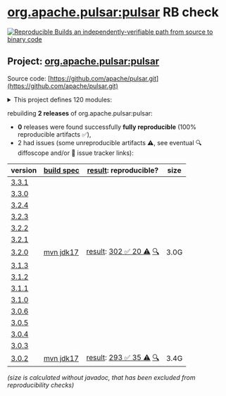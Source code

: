[org.apache.pulsar:pulsar](https://central.sonatype.com/artifact/org.apache.pulsar/pulsar/versions) RB check
=======

[![Reproducible Builds](https://reproducible-builds.org/images/logos/rb.svg) an independently-verifiable path from source to binary code](https://reproducible-builds.org/)

## Project: [org.apache.pulsar:pulsar](https://central.sonatype.com/artifact/org.apache.pulsar/pulsar/versions)

Source code: [https://github.com/apache/pulsar.git](https://github.com/apache/pulsar.git)

<details><summary>This project defines 120 modules:</summary>

* [org.apache.pulsar.tests:integration](https://central.sonatype.com/artifact/org.apache.pulsar.tests/integration/3.2.0)
* [org.apache.pulsar:bouncy-castle-bc](https://central.sonatype.com/artifact/org.apache.pulsar/bouncy-castle-bc/3.2.0)
* [org.apache.pulsar:bouncy-castle-bcfips](https://central.sonatype.com/artifact/org.apache.pulsar/bouncy-castle-bcfips/3.2.0)
* [org.apache.pulsar:bouncy-castle-parent](https://central.sonatype.com/artifact/org.apache.pulsar/bouncy-castle-parent/3.2.0)
* [org.apache.pulsar:buildtools](https://central.sonatype.com/artifact/org.apache.pulsar/buildtools/3.2.0)
* [org.apache.pulsar:distribution](https://central.sonatype.com/artifact/org.apache.pulsar/distribution/3.2.0)
* [org.apache.pulsar:docker-images](https://central.sonatype.com/artifact/org.apache.pulsar/docker-images/3.2.0)
* [org.apache.pulsar:jclouds-shaded](https://central.sonatype.com/artifact/org.apache.pulsar/jclouds-shaded/3.2.0)
* [org.apache.pulsar:managed-ledger](https://central.sonatype.com/artifact/org.apache.pulsar/managed-ledger/3.2.0)
* [org.apache.pulsar:pulsar](https://central.sonatype.com/artifact/org.apache.pulsar/pulsar/3.2.0)
* [org.apache.pulsar:pulsar-all-docker-image](https://central.sonatype.com/artifact/org.apache.pulsar/pulsar-all-docker-image/3.2.0)
* [org.apache.pulsar:pulsar-bom](https://central.sonatype.com/artifact/org.apache.pulsar/pulsar-bom/3.2.0)
* [org.apache.pulsar:pulsar-broker](https://central.sonatype.com/artifact/org.apache.pulsar/pulsar-broker/3.2.0)
* [org.apache.pulsar:pulsar-broker-auth-athenz](https://central.sonatype.com/artifact/org.apache.pulsar/pulsar-broker-auth-athenz/3.2.0)
* [org.apache.pulsar:pulsar-broker-auth-oidc](https://central.sonatype.com/artifact/org.apache.pulsar/pulsar-broker-auth-oidc/3.2.0)
* [org.apache.pulsar:pulsar-broker-auth-sasl](https://central.sonatype.com/artifact/org.apache.pulsar/pulsar-broker-auth-sasl/3.2.0)
* [org.apache.pulsar:pulsar-broker-common](https://central.sonatype.com/artifact/org.apache.pulsar/pulsar-broker-common/3.2.0)
* [org.apache.pulsar:pulsar-cli-utils](https://central.sonatype.com/artifact/org.apache.pulsar/pulsar-cli-utils/3.2.0)
* [org.apache.pulsar:pulsar-client](https://central.sonatype.com/artifact/org.apache.pulsar/pulsar-client/3.2.0)
* [org.apache.pulsar:pulsar-client-1x](https://central.sonatype.com/artifact/org.apache.pulsar/pulsar-client-1x/3.2.0)
* [org.apache.pulsar:pulsar-client-1x-base](https://central.sonatype.com/artifact/org.apache.pulsar/pulsar-client-1x-base/3.2.0)
* [org.apache.pulsar:pulsar-client-2x-shaded](https://central.sonatype.com/artifact/org.apache.pulsar/pulsar-client-2x-shaded/3.2.0)
* [org.apache.pulsar:pulsar-client-admin](https://central.sonatype.com/artifact/org.apache.pulsar/pulsar-client-admin/3.2.0)
* [org.apache.pulsar:pulsar-client-admin-api](https://central.sonatype.com/artifact/org.apache.pulsar/pulsar-client-admin-api/3.2.0)
* [org.apache.pulsar:pulsar-client-admin-original](https://central.sonatype.com/artifact/org.apache.pulsar/pulsar-client-admin-original/3.2.0)
* [org.apache.pulsar:pulsar-client-all](https://central.sonatype.com/artifact/org.apache.pulsar/pulsar-client-all/3.2.0)
* [org.apache.pulsar:pulsar-client-api](https://central.sonatype.com/artifact/org.apache.pulsar/pulsar-client-api/3.2.0)
* [org.apache.pulsar:pulsar-client-auth-athenz](https://central.sonatype.com/artifact/org.apache.pulsar/pulsar-client-auth-athenz/3.2.0)
* [org.apache.pulsar:pulsar-client-auth-sasl](https://central.sonatype.com/artifact/org.apache.pulsar/pulsar-client-auth-sasl/3.2.0)
* [org.apache.pulsar:pulsar-client-messagecrypto-bc](https://central.sonatype.com/artifact/org.apache.pulsar/pulsar-client-messagecrypto-bc/3.2.0)
* [org.apache.pulsar:pulsar-client-original](https://central.sonatype.com/artifact/org.apache.pulsar/pulsar-client-original/3.2.0)
* [org.apache.pulsar:pulsar-client-tools](https://central.sonatype.com/artifact/org.apache.pulsar/pulsar-client-tools/3.2.0)
* [org.apache.pulsar:pulsar-client-tools-api](https://central.sonatype.com/artifact/org.apache.pulsar/pulsar-client-tools-api/3.2.0)
* [org.apache.pulsar:pulsar-common](https://central.sonatype.com/artifact/org.apache.pulsar/pulsar-common/3.2.0)
* [org.apache.pulsar:pulsar-config-validation](https://central.sonatype.com/artifact/org.apache.pulsar/pulsar-config-validation/3.2.0)
* [org.apache.pulsar:pulsar-docker-image](https://central.sonatype.com/artifact/org.apache.pulsar/pulsar-docker-image/3.2.0)
* [org.apache.pulsar:pulsar-docs-tools](https://central.sonatype.com/artifact/org.apache.pulsar/pulsar-docs-tools/3.2.0)
* [org.apache.pulsar:pulsar-functions](https://central.sonatype.com/artifact/org.apache.pulsar/pulsar-functions/3.2.0)
* [org.apache.pulsar:pulsar-functions-api](https://central.sonatype.com/artifact/org.apache.pulsar/pulsar-functions-api/3.2.0)
* [org.apache.pulsar:pulsar-functions-api-examples](https://central.sonatype.com/artifact/org.apache.pulsar/pulsar-functions-api-examples/3.2.0)
* [org.apache.pulsar:pulsar-functions-api-examples-builtin](https://central.sonatype.com/artifact/org.apache.pulsar/pulsar-functions-api-examples-builtin/3.2.0)
* [org.apache.pulsar:pulsar-functions-instance](https://central.sonatype.com/artifact/org.apache.pulsar/pulsar-functions-instance/3.2.0)
* [org.apache.pulsar:pulsar-functions-local-runner](https://central.sonatype.com/artifact/org.apache.pulsar/pulsar-functions-local-runner/3.2.0)
* [org.apache.pulsar:pulsar-functions-local-runner-original](https://central.sonatype.com/artifact/org.apache.pulsar/pulsar-functions-local-runner-original/3.2.0)
* [org.apache.pulsar:pulsar-functions-proto](https://central.sonatype.com/artifact/org.apache.pulsar/pulsar-functions-proto/3.2.0)
* [org.apache.pulsar:pulsar-functions-runtime](https://central.sonatype.com/artifact/org.apache.pulsar/pulsar-functions-runtime/3.2.0)
* [org.apache.pulsar:pulsar-functions-runtime-all](https://central.sonatype.com/artifact/org.apache.pulsar/pulsar-functions-runtime-all/3.2.0)
* [org.apache.pulsar:pulsar-functions-secrets](https://central.sonatype.com/artifact/org.apache.pulsar/pulsar-functions-secrets/3.2.0)
* [org.apache.pulsar:pulsar-functions-utils](https://central.sonatype.com/artifact/org.apache.pulsar/pulsar-functions-utils/3.2.0)
* [org.apache.pulsar:pulsar-functions-worker](https://central.sonatype.com/artifact/org.apache.pulsar/pulsar-functions-worker/3.2.0)
* [org.apache.pulsar:pulsar-io](https://central.sonatype.com/artifact/org.apache.pulsar/pulsar-io/3.2.0)
* [org.apache.pulsar:pulsar-io-aerospike](https://central.sonatype.com/artifact/org.apache.pulsar/pulsar-io-aerospike/3.2.0)
* [org.apache.pulsar:pulsar-io-alluxio](https://central.sonatype.com/artifact/org.apache.pulsar/pulsar-io-alluxio/3.2.0)
* [org.apache.pulsar:pulsar-io-aws](https://central.sonatype.com/artifact/org.apache.pulsar/pulsar-io-aws/3.2.0)
* [org.apache.pulsar:pulsar-io-batch-data-generator](https://central.sonatype.com/artifact/org.apache.pulsar/pulsar-io-batch-data-generator/3.2.0)
* [org.apache.pulsar:pulsar-io-batch-discovery-triggerers](https://central.sonatype.com/artifact/org.apache.pulsar/pulsar-io-batch-discovery-triggerers/3.2.0)
* [org.apache.pulsar:pulsar-io-canal](https://central.sonatype.com/artifact/org.apache.pulsar/pulsar-io-canal/3.2.0)
* [org.apache.pulsar:pulsar-io-cassandra](https://central.sonatype.com/artifact/org.apache.pulsar/pulsar-io-cassandra/3.2.0)
* [org.apache.pulsar:pulsar-io-common](https://central.sonatype.com/artifact/org.apache.pulsar/pulsar-io-common/3.2.0)
* [org.apache.pulsar:pulsar-io-core](https://central.sonatype.com/artifact/org.apache.pulsar/pulsar-io-core/3.2.0)
* [org.apache.pulsar:pulsar-io-data-generator](https://central.sonatype.com/artifact/org.apache.pulsar/pulsar-io-data-generator/3.2.0)
* [org.apache.pulsar:pulsar-io-debezium](https://central.sonatype.com/artifact/org.apache.pulsar/pulsar-io-debezium/3.2.0)
* [org.apache.pulsar:pulsar-io-debezium-core](https://central.sonatype.com/artifact/org.apache.pulsar/pulsar-io-debezium-core/3.2.0)
* [org.apache.pulsar:pulsar-io-debezium-mongodb](https://central.sonatype.com/artifact/org.apache.pulsar/pulsar-io-debezium-mongodb/3.2.0)
* [org.apache.pulsar:pulsar-io-debezium-mssql](https://central.sonatype.com/artifact/org.apache.pulsar/pulsar-io-debezium-mssql/3.2.0)
* [org.apache.pulsar:pulsar-io-debezium-mysql](https://central.sonatype.com/artifact/org.apache.pulsar/pulsar-io-debezium-mysql/3.2.0)
* [org.apache.pulsar:pulsar-io-debezium-oracle](https://central.sonatype.com/artifact/org.apache.pulsar/pulsar-io-debezium-oracle/3.2.0)
* [org.apache.pulsar:pulsar-io-debezium-postgres](https://central.sonatype.com/artifact/org.apache.pulsar/pulsar-io-debezium-postgres/3.2.0)
* [org.apache.pulsar:pulsar-io-distribution](https://central.sonatype.com/artifact/org.apache.pulsar/pulsar-io-distribution/3.2.0)
* [org.apache.pulsar:pulsar-io-docs](https://central.sonatype.com/artifact/org.apache.pulsar/pulsar-io-docs/3.2.0)
* [org.apache.pulsar:pulsar-io-dynamodb](https://central.sonatype.com/artifact/org.apache.pulsar/pulsar-io-dynamodb/3.2.0)
* [org.apache.pulsar:pulsar-io-elastic-search](https://central.sonatype.com/artifact/org.apache.pulsar/pulsar-io-elastic-search/3.2.0)
* [org.apache.pulsar:pulsar-io-file](https://central.sonatype.com/artifact/org.apache.pulsar/pulsar-io-file/3.2.0)
* [org.apache.pulsar:pulsar-io-flume](https://central.sonatype.com/artifact/org.apache.pulsar/pulsar-io-flume/3.2.0)
* [org.apache.pulsar:pulsar-io-hbase](https://central.sonatype.com/artifact/org.apache.pulsar/pulsar-io-hbase/3.2.0)
* [org.apache.pulsar:pulsar-io-hdfs2](https://central.sonatype.com/artifact/org.apache.pulsar/pulsar-io-hdfs2/3.2.0)
* [org.apache.pulsar:pulsar-io-hdfs3](https://central.sonatype.com/artifact/org.apache.pulsar/pulsar-io-hdfs3/3.2.0)
* [org.apache.pulsar:pulsar-io-http](https://central.sonatype.com/artifact/org.apache.pulsar/pulsar-io-http/3.2.0)
* [org.apache.pulsar:pulsar-io-influxdb](https://central.sonatype.com/artifact/org.apache.pulsar/pulsar-io-influxdb/3.2.0)
* [org.apache.pulsar:pulsar-io-jdbc](https://central.sonatype.com/artifact/org.apache.pulsar/pulsar-io-jdbc/3.2.0)
* [org.apache.pulsar:pulsar-io-jdbc-clickhouse](https://central.sonatype.com/artifact/org.apache.pulsar/pulsar-io-jdbc-clickhouse/3.2.0)
* [org.apache.pulsar:pulsar-io-jdbc-core](https://central.sonatype.com/artifact/org.apache.pulsar/pulsar-io-jdbc-core/3.2.0)
* [org.apache.pulsar:pulsar-io-jdbc-mariadb](https://central.sonatype.com/artifact/org.apache.pulsar/pulsar-io-jdbc-mariadb/3.2.0)
* [org.apache.pulsar:pulsar-io-jdbc-openmldb](https://central.sonatype.com/artifact/org.apache.pulsar/pulsar-io-jdbc-openmldb/3.2.0)
* [org.apache.pulsar:pulsar-io-jdbc-postgres](https://central.sonatype.com/artifact/org.apache.pulsar/pulsar-io-jdbc-postgres/3.2.0)
* [org.apache.pulsar:pulsar-io-jdbc-sqlite](https://central.sonatype.com/artifact/org.apache.pulsar/pulsar-io-jdbc-sqlite/3.2.0)
* [org.apache.pulsar:pulsar-io-kafka](https://central.sonatype.com/artifact/org.apache.pulsar/pulsar-io-kafka/3.2.0)
* [org.apache.pulsar:pulsar-io-kafka-connect-adaptor](https://central.sonatype.com/artifact/org.apache.pulsar/pulsar-io-kafka-connect-adaptor/3.2.0)
* [org.apache.pulsar:pulsar-io-kafka-connect-adaptor-nar](https://central.sonatype.com/artifact/org.apache.pulsar/pulsar-io-kafka-connect-adaptor-nar/3.2.0)
* [org.apache.pulsar:pulsar-io-kinesis](https://central.sonatype.com/artifact/org.apache.pulsar/pulsar-io-kinesis/3.2.0)
* [org.apache.pulsar:pulsar-io-mongo](https://central.sonatype.com/artifact/org.apache.pulsar/pulsar-io-mongo/3.2.0)
* [org.apache.pulsar:pulsar-io-netty](https://central.sonatype.com/artifact/org.apache.pulsar/pulsar-io-netty/3.2.0)
* [org.apache.pulsar:pulsar-io-nsq](https://central.sonatype.com/artifact/org.apache.pulsar/pulsar-io-nsq/3.2.0)
* [org.apache.pulsar:pulsar-io-rabbitmq](https://central.sonatype.com/artifact/org.apache.pulsar/pulsar-io-rabbitmq/3.2.0)
* [org.apache.pulsar:pulsar-io-redis](https://central.sonatype.com/artifact/org.apache.pulsar/pulsar-io-redis/3.2.0)
* [org.apache.pulsar:pulsar-io-solr](https://central.sonatype.com/artifact/org.apache.pulsar/pulsar-io-solr/3.2.0)
* [org.apache.pulsar:pulsar-io-twitter](https://central.sonatype.com/artifact/org.apache.pulsar/pulsar-io-twitter/3.2.0)
* [org.apache.pulsar:pulsar-metadata](https://central.sonatype.com/artifact/org.apache.pulsar/pulsar-metadata/3.2.0)
* [org.apache.pulsar:pulsar-offloader-distribution](https://central.sonatype.com/artifact/org.apache.pulsar/pulsar-offloader-distribution/3.2.0)
* [org.apache.pulsar:pulsar-package-bookkeeper-storage](https://central.sonatype.com/artifact/org.apache.pulsar/pulsar-package-bookkeeper-storage/3.2.0)
* [org.apache.pulsar:pulsar-package-core](https://central.sonatype.com/artifact/org.apache.pulsar/pulsar-package-core/3.2.0)
* [org.apache.pulsar:pulsar-package-filesystem-storage](https://central.sonatype.com/artifact/org.apache.pulsar/pulsar-package-filesystem-storage/3.2.0)
* [org.apache.pulsar:pulsar-package-management](https://central.sonatype.com/artifact/org.apache.pulsar/pulsar-package-management/3.2.0)
* [org.apache.pulsar:pulsar-presto-connector](https://central.sonatype.com/artifact/org.apache.pulsar/pulsar-presto-connector/3.2.0)
* [org.apache.pulsar:pulsar-presto-connector-original](https://central.sonatype.com/artifact/org.apache.pulsar/pulsar-presto-connector-original/3.2.0)
* [org.apache.pulsar:pulsar-presto-distribution](https://central.sonatype.com/artifact/org.apache.pulsar/pulsar-presto-distribution/3.2.0)
* [org.apache.pulsar:pulsar-proxy](https://central.sonatype.com/artifact/org.apache.pulsar/pulsar-proxy/3.2.0)
* [org.apache.pulsar:pulsar-server-distribution](https://central.sonatype.com/artifact/org.apache.pulsar/pulsar-server-distribution/3.2.0)
* [org.apache.pulsar:pulsar-shell-distribution](https://central.sonatype.com/artifact/org.apache.pulsar/pulsar-shell-distribution/3.2.0)
* [org.apache.pulsar:pulsar-sql](https://central.sonatype.com/artifact/org.apache.pulsar/pulsar-sql/3.2.0)
* [org.apache.pulsar:pulsar-testclient](https://central.sonatype.com/artifact/org.apache.pulsar/pulsar-testclient/3.2.0)
* [org.apache.pulsar:pulsar-transaction-common](https://central.sonatype.com/artifact/org.apache.pulsar/pulsar-transaction-common/3.2.0)
* [org.apache.pulsar:pulsar-transaction-coordinator](https://central.sonatype.com/artifact/org.apache.pulsar/pulsar-transaction-coordinator/3.2.0)
* [org.apache.pulsar:pulsar-transaction-parent](https://central.sonatype.com/artifact/org.apache.pulsar/pulsar-transaction-parent/3.2.0)
* [org.apache.pulsar:pulsar-websocket](https://central.sonatype.com/artifact/org.apache.pulsar/pulsar-websocket/3.2.0)
* [org.apache.pulsar:structured-event-log](https://central.sonatype.com/artifact/org.apache.pulsar/structured-event-log/3.2.0)
* [org.apache.pulsar:testmocks](https://central.sonatype.com/artifact/org.apache.pulsar/testmocks/3.2.0)
* [org.apache.pulsar:tiered-storage-file-system](https://central.sonatype.com/artifact/org.apache.pulsar/tiered-storage-file-system/3.2.0)
* [org.apache.pulsar:tiered-storage-jcloud](https://central.sonatype.com/artifact/org.apache.pulsar/tiered-storage-jcloud/3.2.0)
* [org.apache.pulsar:tiered-storage-parent](https://central.sonatype.com/artifact/org.apache.pulsar/tiered-storage-parent/3.2.0)
</details>

rebuilding **2 releases** of org.apache.pulsar:pulsar:
- **0** releases were found successfully **fully reproducible** (100% reproducible artifacts :white_check_mark:),
- 2 had issues (some unreproducible artifacts :warning:, see eventual :mag: diffoscope and/or :memo: issue tracker links):

| version | [build spec](/BUILDSPEC.md) | [result](https://reproducible-builds.org/docs/jvm/): reproducible? | size |
| -- | --------- | ------ | -- |
| [3.3.1](https://central.sonatype.com/artifact/org.apache.pulsar/pulsar/3.3.1/pom) | | | |
| [3.3.0](https://central.sonatype.com/artifact/org.apache.pulsar/pulsar/3.3.0/pom) | | | |
| [3.2.4](https://central.sonatype.com/artifact/org.apache.pulsar/pulsar/3.2.4/pom) | | | |
| [3.2.3](https://central.sonatype.com/artifact/org.apache.pulsar/pulsar/3.2.3/pom) | | | |
| [3.2.2](https://central.sonatype.com/artifact/org.apache.pulsar/pulsar/3.2.2/pom) | | | |
| [3.2.1](https://central.sonatype.com/artifact/org.apache.pulsar/pulsar/3.2.1/pom) | | | |
| [3.2.0](https://central.sonatype.com/artifact/org.apache.pulsar/pulsar/3.2.0/pom) | [mvn jdk17](pulsar-3.2.0.buildspec) | [result](pulsar-3.2.0.buildinfo): [302 :white_check_mark:  20 :warning:](pulsar-3.2.0.buildcompare) [:mag:](pulsar-3.2.0.diffoscope) | 3.0G |
| [3.1.3](https://central.sonatype.com/artifact/org.apache.pulsar/pulsar/3.1.3/pom) | | | |
| [3.1.2](https://central.sonatype.com/artifact/org.apache.pulsar/pulsar/3.1.2/pom) | | | |
| [3.1.1](https://central.sonatype.com/artifact/org.apache.pulsar/pulsar/3.1.1/pom) | | | |
| [3.1.0](https://central.sonatype.com/artifact/org.apache.pulsar/pulsar/3.1.0/pom) | | | |
| [3.0.6](https://central.sonatype.com/artifact/org.apache.pulsar/pulsar/3.0.6/pom) | | | |
| [3.0.5](https://central.sonatype.com/artifact/org.apache.pulsar/pulsar/3.0.5/pom) | | | |
| [3.0.4](https://central.sonatype.com/artifact/org.apache.pulsar/pulsar/3.0.4/pom) | | | |
| [3.0.3](https://central.sonatype.com/artifact/org.apache.pulsar/pulsar/3.0.3/pom) | | | |
| [3.0.2](https://central.sonatype.com/artifact/org.apache.pulsar/pulsar/3.0.2/pom) | [mvn jdk17](pulsar-3.0.2.buildspec) | [result](pulsar-3.0.2.buildinfo): [293 :white_check_mark:  35 :warning:](pulsar-3.0.2.buildcompare) [:mag:](pulsar-3.0.2.diffoscope) | 3.4G |

<i>(size is calculated without javadoc, that has been excluded from reproducibility checks)</i>
